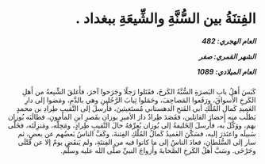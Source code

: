 <h1 dir="rtl">الفِتنَةُ بين السُّنَّةِ والشِّيعَةِ ببغداد .</h1>

<h5 dir="rtl">العام الهجري:  482

الشهر القمري: صفر

العام الميلادي: 1089</h5>

<p dir="rtl">كَبَسَ أَهلُ بابِ البَصرَةِ السُّنَّةُ الكَرخَ، فقَتَلوا رَجلًا وجَرَحوا آخرَ، فأَغلقَ الشِّيعةُ من أَهلِ الكَرخِ الأَسواقَ، ورَفَعوا المَصاحِفَ، وحَمَلوا ثِيابَ الرَّجُلينِ وهي بالدَّمِ، ومَضوا إلى دارِ العَميدِ كَمالِ المُلْكِ أبي الفَتحِ الدهستاني مُستَغيثينَ، فأَرسلَ إلى النَّقيبِ طِرادِ بن محمدٍ يَطلُب منه إِحضارَ القاتِلين، فقَصَدَ طِرادٌ دارَ الأميرِ بوزان بقَصرِ ابنِ المأمونِ، فطالَبَه بُوزان بهم، ووَكَّلَ به، فأَرسلَ الخَليفةُ إلى بُوزان يُعرِّفهُ حالَ النَّقيبِ طِرادٍ، ومَحِلَّه، ومَنزِلَتَه، فخَلَّى سَبيلَه واعتَذرَ إليه، فسَكَّنَ العَميدُ كَمالُ المُلْكِ الفِتنةَ، وكَفَّ الناسُ بَعضُهم عن بعضٍ، ثم سار إلى السُّلطانِ، فعادَ الناسُ إلى ما كانوا فيه من الفِتنَةِ، ولم يَنقَضِ يومٌ إلا عن قَتْلَى وجَرْحَى. وسَبَّ أَهلُ الكَرخِ الصَّحابةَ وأَزواجَ النبيِّ صلَّى الله عليه وسلَّم.</p></br>
